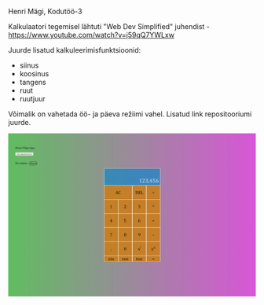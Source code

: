 Henri Mägi, Kodutöö-3

Kalkulaatori tegemisel lähtuti "Web Dev Simplified" juhendist - https://www.youtube.com/watch?v=j59qQ7YWLxw

Juurde lisatud kalkuleerimisfunktsioonid:
- siinus
- koosinus
- tangens
- ruut
- ruutjuur

Võimalik on vahetada öö- ja päeva režiimi vahel.
Lisatud link repositooriumi juurde.

![Lehe pilt](pilt.png)
